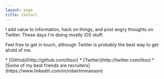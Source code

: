 ```yaml
---
layout: page
title: Contact
---
```


I add value to information, hack on things, and post angry thoughts on Twitter. These days I'm doing mostly iOS stuff.

<p class="message">
Feel free to get in touch, although Twitter is probably the best way to get ahold of me.
</p>
* [GitHub](http://github.com/litso/)
* [Twitter](http://twitter.com/litso)
* [Some of my best friends are recruiters](https://www.linkedin.com/in/robertmmanson)


